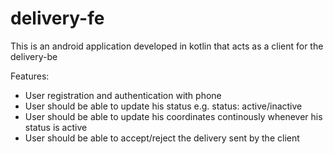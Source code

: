 # delivery-fe

This is an android application developed in kotlin that acts as a client for the delivery-be

Features:

- User registration and authentication with phone
- User should be able to update his status e.g. status: active/inactive
- User should be able to update his coordinates continously whenever his status is active
- User should be able to accept/reject the delivery sent by the client
